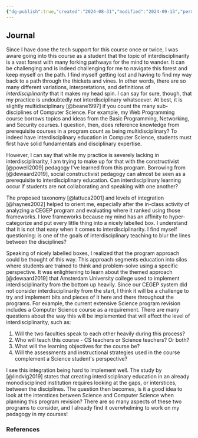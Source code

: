 ```yaml
---
{"dg-publish":true,"created":"2024-08-31","modified":"2024-09-13","permalink":"/50-works/ckad/journal/","dgPassFrontmatter":true,"updated":"2024-09-13"}
---
```



## Journal

Since I have done the tech support for this course once or twice, I was aware going into this course as a student that the topic of interdisciplinarity is a vast forest with many forking pathways for the mind to wander. It can be challenging and is indeed challenging for me to navigate this forest and keep myself on the path. I find myself getting lost and having to find my way back to a path through the thickets and vines. In other words, there are so many different variations, interpretations, and definitions of _interdisciplinarity_ that it makes my head spin. I can say for sure, though, that my practice is undoubtedly not interdisciplinary whatsoever. At best, it is slightly multidisciplinary [@beane1997] if you count the many sub-disciplines of Computer Science. For example, my Web Programming course borrows topics and ideas from the Basic Programming, Networking, and Security courses. I question, then, does reference knowledge from prerequisite courses in a program count as being multidisciplinary? To indeed have interdisciplinary education in Computer Science, students must first have solid fundamentals and disciplinary expertise.

However, I can say that while my practice is severely lacking in interdisciplinarity, I am trying to make up for that with the constructivist [@powell2009] pedagogy I've learned from this program. Borrowing from [@dewaard2019], social constructivist pedagogy can almost be seen as a prerequisite to interdisciplinary education. Can interdisciplinary learning occur if students are not collaborating and speaking with one another?

The proposed taxonomy [@lattuca2001] and levels of integration [@haynes2002] helped to orient me, especially after the in-class activity of analyzing a CEGEP program and evaluating where it ranked using those frameworks. I love frameworks because my mind has an affinity to hyper-categorize and put every little thing into a nicely labelled box. I understand that it is not that easy when it comes to interdisciplinarity. I find myself questioning: is one of the goals of interdisciplinary teaching to blur the lines between the disciplines?

Speaking of nicely labelled boxes, I realized that the program approach could be thought of this way. This approach segments education into silos where students are trained to think and problem-solve using a specific perspective. It was enlightening to learn about the themed approach [@dewaard2019] that Amsterdam University college used to implement interdisciplinarity from the bottom up heavily. Since our CEGEP system did not consider interdisciplinarity from the start, I think it will be a challenge to try and implement bits and pieces of it here and there throughout the programs. For example, the current extensive Science program revision includes a Computer Science course as a requirement. There are many questions about the way this will be implemented that will affect the level of interdisciplinarity, such as:

1. Will the two faculties speak to each other heavily during this process?
2. Who will teach this course - CS teachers or Science teachers? Or both?
3. What will the learning objectives for the course be?
4. Will the assessments and instructional strategies used in the course complement a Science student's perspective?

I see this integration being hard to implement well. The study by [@lindvig2019] states that creating interdisciplinary education in an already monodisciplined institution requires looking at the gaps, or interstices, between the disciplines. The question then becomes, is it a good idea to look at the interstices between Science and Computer Science when planning this program revision? There are so many aspects of these two programs to consider, and I already find it overwhelming to work on my pedagogy in my courses!

### References
